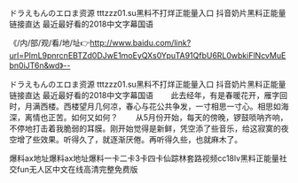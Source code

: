 ドラえもんのエロま资源
tttzzz01.su黑料不打烊正能量入口
抖音奶片黑料正能量链接直达
最近最好看的2018中文字幕国语


《/内/部/观/看/地/址👉http://www.baidu.com/link?url=PImL9pnrcnEBTZd0DJwE1moEyQXs0YpuTA91QfbU6RL0wbkiFlNcvMuEbn0iJT6n&wd》--

ドラえもんのエロま资源
tttzzz01.su黑料不打烊正能量入口
抖音奶片黑料正能量链接直达
最近最好看的2018中文字幕国语
　　此去经年，有是春暖花开，雁字回时，月满西楼。西楼望月几何凉，春心与花公共争发，一寸相思一寸心。相思如海深，离情也正苦。如何又如何？
　　从5月份开始，每天的傍晚，锣鼓唢呐齐响，不停地打击着我脆弱的耳膜。刚开始觉得是新鲜，凭空添了些音乐，给这寂寞的夜空增了些效果。听得久了，就逐渐厌倦。再听得久些，也就麻木了。





爆料ax地址爆料ax地址爆料一卡二卡3卡四卡仙踪林套路视频cc18lv黑料正能量社交fun无人区中文在线高清完整免费版
